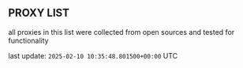 ## PROXY LIST

all proxies in this list were collected from open sources and tested for functionality

last update: `2025-02-10 10:35:48.801500+00:00` UTC